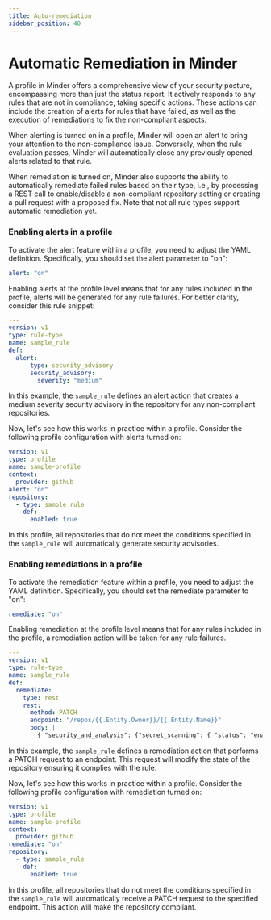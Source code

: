 ```yaml
---
title: Auto-remediation
sidebar_position: 40
---
```


# Automatic Remediation in Minder

A profile in Minder offers a comprehensive view of your security posture, encompassing more than just the status report. 
It actively responds to any rules that are not in compliance, taking specific actions. These actions can include the 
creation of alerts for rules that have failed, as well as the execution of remediations to fix the non-compliant 
aspects.

When alerting is turned on in a profile, Minder will open an alert to bring your attention to the non-compliance issue. 
Conversely, when the rule evaluation passes, Minder will automatically close any previously opened alerts related to 
that rule.

When remediation is turned on, Minder also supports the ability to automatically remediate failed rules based on their 
type, i.e., by processing a REST call to enable/disable a non-compliant repository setting or creating a pull request 
with a proposed fix. Note that not all rule types support automatic remediation yet.

### Enabling alerts in a profile
To activate the alert feature within a profile, you need to adjust the YAML definition. 
Specifically, you should set the alert parameter to "on":
```yaml
alert: "on"
```

Enabling alerts at the profile level means that for any rules included in the profile, alerts will be generated for 
any rule failures. For better clarity, consider this rule snippet:
```yaml
---
version: v1
type: rule-type
name: sample_rule
def:
  alert:
      type: security_advisory
      security_advisory:
        severity: "medium"
```
In this example, the `sample_rule` defines an alert action that creates a medium severity security advisory in the 
repository for any non-compliant repositories.

Now, let's see how this works in practice within a profile. Consider the following profile configuration with alerts 
turned on:
```yaml
version: v1
type: profile
name: sample-profile
context:
  provider: github
alert: "on"
repository:
  - type: sample_rule
    def:
      enabled: true
```
In this profile, all repositories that do not meet the conditions specified in the `sample_rule` will automatically
generate security advisories.

### Enabling remediations in a profile
To activate the remediation feature within a profile, you need to adjust the YAML definition.
Specifically, you should set the remediate parameter to "on":
```yaml
remediate: "on"
```

Enabling remediation at the profile level means that for any rules included in the profile, a remediation action will be
taken for any rule failures.
```yaml
---
version: v1
type: rule-type
name: sample_rule
def:
  remediate:
    type: rest
    rest:
      method: PATCH
      endpoint: "/repos/{{.Entity.Owner}}/{{.Entity.Name}}"
      body: |
        { "security_and_analysis": {"secret_scanning": { "status": "enabled" } } }
```
In this example, the `sample_rule` defines a remediation action that performs a PATCH request to an endpoint. This
request will modify the state of the repository ensuring it complies with the rule.

Now, let's see how this works in practice within a profile. Consider the following profile configuration with 
remediation turned on:
```yaml
version: v1
type: profile
name: sample-profile
context:
  provider: github
remediate: "on"
repository:
  - type: sample_rule
    def:
      enabled: true
```
In this profile, all repositories that do not meet the conditions specified in the `sample_rule` will automatically
receive a PATCH request to the specified endpoint. This action will make the repository compliant.
